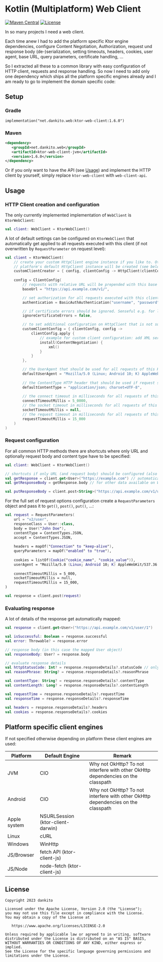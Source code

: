 # Kotlin (Multiplatform) Web Client
[![Maven Central](https://maven-badges.herokuapp.com/maven-central/net.dankito.web/ktor-web-client/badge.svg)](https://maven-badges.herokuapp.com/maven-central/net.dankito.web/ktor-web-client)
[![License](https://img.shields.io/badge/License-Apache_2.0-blue.svg)](https://opensource.org/licenses/Apache-2.0)

In so many projects I need a web client. 

Each time anew I had to add the platform specific Ktor engine dependencies, 
configure Content Negotiation, Authorization, request und response body (de-)serialization, 
setting timeouts, headers, cookies, user agent, base URL, query parameters, certificate handling, ... 

So I extracted all these to a common library with easy configuration of HTTP client, requests and response handling.
So now I need to add only one dependency which ships all the platform specific engines already
and I am ready to go to implement the domain specific code:


## Setup

### Gradle

```
implementation("net.dankito.web:ktor-web-client:1.6.0")
```

### Maven

```xml
<dependency>
   <groupId>net.dankito.web</groupId>
   <artifactId>ktor-web-client-jvm</artifactId>
   <version>1.6.0</version>
</dependency>
```

Or if you only want to have the API (see [Usage](#usage)) and implement the HTTP client by yourself, simply replace `ktor-web-client` with `web-client-api`.


## Usage

### HTTP Client creation and configuration

The only currently implemented implementation of `WebClient` is `KtorWebClient`:

```kotlin
val client: WebClient = KtorWebClient()
```

A lot of default settings can be configured on `KtorWebClient` that automatically get applied to all requests executed with this client (if not overwritten by `RequestParameter` on request level):

```kotlin
val client = KtorWebClient(
    // create your custom HttpClient engine instance if you like to. Otherwise 
    // platform's default HttpClient instance will be created (see below)
    customClientCreator = { config, clientConfig -> HttpClient(clientConfig) },
    
    config = ClientConfig(
        // requests with relative URL will be prepended with this base URL
        baseUrl = "https://api.example.com/v1/",

        // set authorization for all requests executed with this client
        authentication = BasicAuthAuthentication("username", "password"),

        // if certificate errors should be ignored. Senseful e.g. for local testing with self signed certificates
        ignoreCertificateErrors = false,

        // to set additional configuration on HttpClient that is not supported out of the box by this library
        customClientConfig = { clientConfig, config ->
            clientConfig.apply {
                // example for custom client configuration: add XML serialization. By default JSON serialization is configured
                install(ContentNegotiation) {
                    xml()
                }
            }
        },

        // the UserAgent that should be used for all requests of this HTTP Client (if not overwritten in RequestParameters)
        defaultUserAgent = "Mozilla/5.0 (Linux; Android 10; K) AppleWebKit/537.36 (KHTML, like Gecko) Chrome/134.0.0.0 Mobile Safari/537.3",
        
        // the ContentType HTTP header that should be used if request specifies a body but no content type (defaults to "application/json; charset=UTF-8")
        defaultContentType = "application/json; charset=UTF-8",
        
        // the connect timeout in milliseconds for all requests of this HTTP client (if not overwritten in RequestParameters). Defaults to 5 seconds.
        connectTimeoutMillis = 5_0000,
        // the socket timeout in milliseconds for all requests of this HTTP client (if not overwritten in RequestParameters). Defaults to not set.
        socketTimeoutMillis = null,
        // the request timeout in milliseconds for all requests of this HTTP client (if not overwritten in RequestParameters). Defaults to 15 seconds.
        requestTimeoutMillis = 15_000
    )
)
```


### Request configuration

For all common HTTP methods there are shortcuts where only URL and optionally request body and content type have to be specified:

```kotlin
val client: WebClient = KtorWebClient()

// shortcuts if only URL (and request body) should be configured (also available for put(), delete(), head() and custom HTTP methods):
val getResponse = client.get<User>("https://example.com") // automatically deserializes response body to User object
val getResponseBody = getResponse.body // for other data available on WebClientResponse object see below

val putResponseBody = client.post<String>("https://api.example.com/v1/user", User("John Doe")).body
```

For the full set of request options configuration create a `RequestParameters` object and pass it to `get()`, `post()`, `put()`, ...:

```kotlin
val request = RequestParameters(
    url = "v2/user",
    responseClass = User::class,
    body = User("John Doe"),
    contentType = ContentTypes.JSON,
    accept = ContentTypes.JSON,
    
    headers = mapOf("Connection" to "keep-alive"),
    queryParameters = mapOf("enabled" to "true"),
    
    cookies = listOf(Cookie("cookie_name", "cookie_value")),
    userAgent = "Mozilla/5.0 (Linux; Android 10; K) AppleWebKit/537.36 (KHTML, like Gecko) Chrome/134.0.0.0 Mobile Safari/537.3",
    
    connectTimeoutMillis = 5_000,
    socketTimeoutMillis = null,
    requestTimeoutMillis = 15_000,
)

val response = client.post(request)
```


### Evaluating response

A lot of details of the response get automatically mapped:

```kotlin
val response = client.get<User>("https://api.example.com/v1/user/1")

val isSuccessful: Boolean = response.successful
val error: Throwable? = response.error

// response body (in this case the mapped User object)
val responseBody: User? = response.body

// evaluate response details
val httpStatusCode: Int? = response.responseDetails?.statusCode // only set in case a response has been retrieved, not in case of Network error
val reasonPhrase: String? = response.responseDetails?.reasonPhrase

val contentType: String? = response.responseDetails?.contentType
val contentLength: Long? = response.responseDetails?.contentLength

val requestTime = response.responseDetails?.requestTime
val responseTime = response.responseDetails?.responseTime

val headers = response.responseDetails?.headers
val cookies = response.responseDetails?.cookies
```


## Platform specific client engines

If not specified otherwise depending on platform these client engines are used:

| Platform     | Default Engine                    | Remark                                                                           |
|--------------|-----------------------------------|----------------------------------------------------------------------------------|
| JVM          | CIO                               | Why not OkHttp? To not interfere with other OkHttp dependencies on the classpath |
| Android      | CIO                               | Why not OkHttp? To not interfere with other OkHttp dependencies on the classpath |
| Apple system | NSURLSession (ktor-client-darwin) |                                                                                  |
| Linux        | cURL                              |                                                                                  |
| Windows      | WinHttp                           |                                                                                  |
| JS/Browser   | fetch API (ktor-client-js)        |                                                                                  |
| JS/Node      | node-fetch (ktor-client-js)       |                                                                                  |


## License
```
Copyright 2023 dankito

Licensed under the Apache License, Version 2.0 (the "License");
you may not use this file except in compliance with the License.
You may obtain a copy of the License at

   https://www.apache.org/licenses/LICENSE-2.0

Unless required by applicable law or agreed to in writing, software
distributed under the License is distributed on an "AS IS" BASIS,
WITHOUT WARRANTIES OR CONDITIONS OF ANY KIND, either express or implied.
See the License for the specific language governing permissions and
limitations under the License.
```